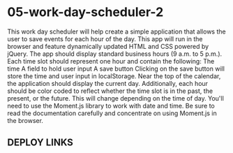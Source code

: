 # 05-work-day-scheduler-2


This work day scheduler will help create a simple application that allows the user to save events for each hour of the day. This app will run in the browser and feature dynamically updated HTML and CSS powered by jQuery.
The app should display standard business hours (9 a.m. to 5 p.m.). Each time slot should represent one hour and contain the following:
The time
A field to hold user input
A save button
Clicking on the save button will store the time and user input in localStorage.
Near the top of the calendar, the application should display the current day. Additionally, each hour should be color coded to reflect whether the time slot is in the past, the present, or the future. This will change depending on the time of day.
You'll need to use the Moment.js library to work with date and time. Be sure to read the documentation carefully and concentrate on using Moment.js in the browser.

## DEPLOY LINKS 

